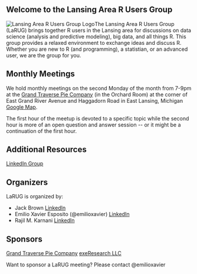 ## Welcome to the Lansing Area R Users Group

![Lansing Area R Users Group Logo]()The Lansing Area R Users Group (LaRUG) brings together R users in the Lansing area for discussions on data science (analysis and predictive modeling), big data, and all things R. This group provides a relaxed environment to exchange ideas and discuss R. Whether you are new to R (and programming), a statistian, or an advanced user, we are the group for you.

## Monthly Meetings

We hold monthly meetings on the second Monday of the month from 7-9pm at the [Grand Traverse Pie Company](http://gtpie.com) (in the Orchard Room) at the corner of East Grand River Avenue and Haggadorn Road in East Lansing, Michigan [Google Map](https://www.google.com/maps/place/Grand+Traverse+Pie+Company/@42.7302255,-84.4648517,17z/data=!4m12!1m6!3m5!1s0x8822c29e2298637f:0x65a99056073bd352!2sGrand+Traverse+Pie+Company!8m2!3d42.7302255!4d-84.4626577!3m4!1s0x8822c29e2298637f:0x65a99056073bd352!8m2!3d42.7302255!4d-84.4626577).

The first hour of the meetup is devoted to a specific topic while the second hour is more of an open question and answer session -- or it might be a continuation of the first hour.

## Additional Resources
[LinkedIn Group](https://www.linkedin.com/groups/12048353)


## Organizers

LaRUG is organized by:
- Jack Brown [LinkedIn](https://www.linkedin.com/in/jackbrown1/)
- Emilio Xavier Esposito (@emilioxavier) [LinkedIn](https://www.linkedin.com/in/emilioxavieresposito/)
- Rajil M. Karnani [LinkedIn](https://www.linkedin.com/in/rajilkarnani/)

## Sponsors

[Grand Traverse Pie Company](http://gtpie.com)
[exeResearch LLC](http://www.exeResearch.com)

Want to sponsor a LaRUG meeting? Please contact @emilioxavier 
